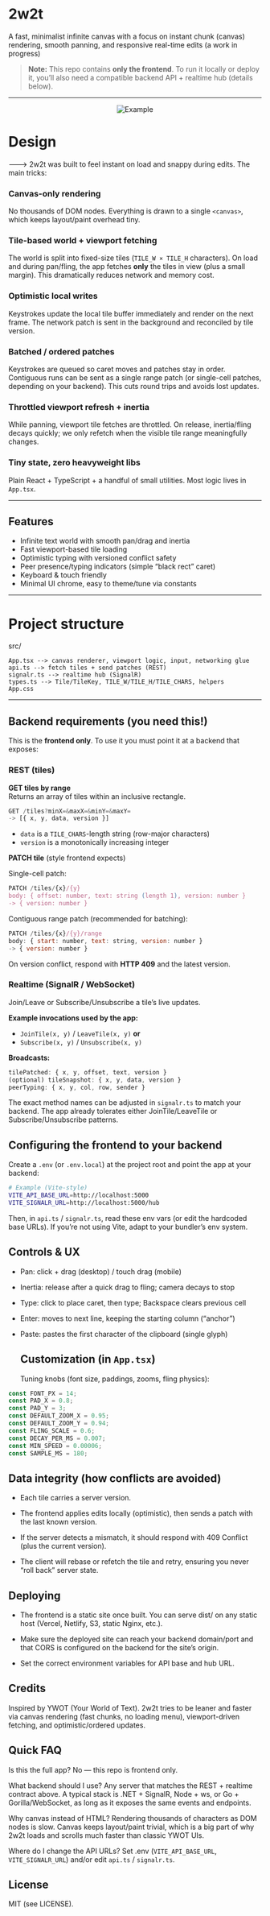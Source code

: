 # 2w2t 

A fast, minimalist infinite canvas with a focus on instant chunk (canvas) rendering, smooth panning, and responsive real-time edits (a work in progress)

> **Note:** This repo contains **only the frontend**. To run it locally or deploy it, you’ll also need a compatible backend API + realtime hub (details below).

---

<p align="center">
  <img src="2w2t.png" alt="Example">
</p>

# Design

 ---> 2w2t was built to feel instant on load and snappy during edits. The main tricks:

### Canvas-only rendering
No thousands of DOM nodes. Everything is drawn to a single `<canvas>`, which keeps layout/paint overhead tiny.

### Tile-based world + viewport fetching
The world is split into fixed-size tiles (`TILE_W × TILE_H` characters). On load and during pan/fling, the app fetches **only** the tiles in view (plus a small margin). This dramatically reduces network and memory cost.

### Optimistic local writes
Keystrokes update the local tile buffer immediately and render on the next frame. The network patch is sent in the background and reconciled by tile version.

### Batched / ordered patches
Keystrokes are queued so caret moves and patches stay in order. Contiguous runs can be sent as a single range patch (or single-cell patches, depending on your backend). This cuts round trips and avoids lost updates.

### Throttled viewport refresh + inertia
While panning, viewport tile fetches are throttled. On release, inertia/fling decays quickly; we only refetch when the visible tile range meaningfully changes.

### Tiny state, zero heavyweight libs
Plain React + TypeScript + a handful of small utilities. Most logic lives in `App.tsx`.

---

## Features

- Infinite text world with smooth pan/drag and inertia  
- Fast viewport-based tile loading  
- Optimistic typing with versioned conflict safety  
- Peer presence/typing indicators (simple “black rect” caret)  
- Keyboard & touch friendly  
- Minimal UI chrome, easy to theme/tune via constants  

---

# Project structure 

src/
```
App.tsx --> canvas renderer, viewport logic, input, networking glue
api.ts --> fetch tiles + send patches (REST)
signalr.ts --> realtime hub (SignalR)
types.ts --> Tile/TileKey, TILE_W/TILE_H/TILE_CHARS, helpers
App.css
```
  ---

## Backend requirements (you need this!)

This is the **frontend only**. To use it you must point it at a backend that exposes:

### REST (tiles)

**GET tiles by range**  
Returns an array of tiles within an inclusive rectangle.

```js
GET /tiles?minX=&maxX=&minY=&maxY=
-> [{ x, y, data, version }]
```
- `data` is a `TILE_CHARS`-length string (row-major characters)  
- `version` is a monotonically increasing integer

**PATCH tile** (style frontend expects)

Single-cell patch:
```js
PATCH /tiles/{x}/{y}
body: { offset: number, text: string (length 1), version: number }
-> { version: number }
```

Contiguous range patch (recommended for batching):
```js
PATCH /tiles/{x}/{y}/range
body: { start: number, text: string, version: number }
-> { version: number }
```


On version conflict, respond with **HTTP 409** and the latest version.

### Realtime (SignalR / WebSocket)

Join/Leave or Subscribe/Unsubscribe a tile’s live updates.

**Example invocations used by the app:**

- `JoinTile(x, y)` / `LeaveTile(x, y)` **or**  
- `Subscribe(x, y)` / `Unsubscribe(x, y)`

**Broadcasts:**
```js
tilePatched: { x, y, offset, text, version }
(optional) tileSnapshot: { x, y, data, version }
peerTyping: { x, y, col, row, sender }
```

The exact method names can be adjusted in `signalr.ts` to match your backend. The app already tolerates either JoinTile/LeaveTile or Subscribe/Unsubscribe patterns.


## Configuring the frontend to your backend

Create a `.env` (or `.env.local`) at the project root and point the app at your backend:

```bash
# Example (Vite-style)
VITE_API_BASE_URL=http://localhost:5000
VITE_SIGNALR_URL=http://localhost:5000/hub
```

Then, in `api.ts` / `signalr.ts`, read these env vars (or edit the hardcoded base URLs).
If you’re not using Vite, adapt to your bundler’s env system.

## Controls & UX

- Pan: click + drag (desktop) / touch drag (mobile)

- Inertia: release after a quick drag to fling; camera decays to stop

- Type: click to place caret, then type; Backspace clears previous cell

- Enter: moves to next line, keeping the starting column (“anchor”)

- Paste: pastes the first character of the clipboard (single glyph)

  ## Customization (in `App.tsx`)

  Tuning knobs (font size, paddings, zooms, fling physics):

```js
const FONT_PX = 14;
const PAD_X = 0.8;
const PAD_Y = 3;
const DEFAULT_ZOOM_X = 0.95;
const DEFAULT_ZOOM_Y = 0.94;
const FLING_SCALE = 0.6;
const DECAY_PER_MS = 0.007;
const MIN_SPEED = 0.00006;
const SAMPLE_MS = 180;
```
## Data integrity (how conflicts are avoided)

- Each tile carries a server version.

- The frontend applies edits locally (optimistic), then sends a patch with the last known version.

- If the server detects a mismatch, it should respond with 409 Conflict (plus the current version).

- The client will rebase or refetch the tile and retry, ensuring you never “roll back” server state.

## Deploying

- The frontend is a static site once built. You can serve dist/ on any static host (Vercel, Netlify, S3, static Nginx, etc.).

- Make sure the deployed site can reach your backend domain/port and that CORS is configured on the backend for the site’s origin.

- Set the correct environment variables for API base and hub URL.

## Credits
Inspired by YWOT (Your World of Text).
2w2t tries to be leaner and faster via canvas rendering (fast chunks, no loading menu), viewport-driven fetching, and optimistic/ordered updates. 

## Quick FAQ

Is this the full app?
No — this repo is frontend only.

What backend should I use?
Any server that matches the REST + realtime contract above. A typical stack is .NET + SignalR, Node + ws, or Go + Gorilla/WebSocket, as long as it exposes the same events and endpoints.

Why canvas instead of HTML?
Rendering thousands of characters as DOM nodes is slow. Canvas keeps layout/paint trivial, which is a big part of why 2w2t loads and scrolls much faster than classic YWOT UIs.

Where do I change the API URLs?
Set .env (`VITE_API_BASE_URL`, `VITE_SIGNALR_URL`) and/or edit `api.ts` / `signalr.ts`.

## License

MIT (see LICENSE).
